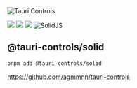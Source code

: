 <picture>
  <source media="(prefers-color-scheme: dark)" srcset="https://github.com/agmmnn/tauri-controls/assets/16024979/8ac8cae0-9cde-4b27-af8b-02d949ede7a2">
  <img alt="Tauri Controls" src="https://github.com/agmmnn/tauri-controls/assets/16024979/12f46aa7-72de-4c44-aa4a-0580c73fc73a">
</picture>

![](https://img.shields.io/bundlephobia/min/%40tauri-controls%2Fsolid)
![](https://img.shields.io/bundlephobia/minzip/%40tauri-controls%2Fsolid)
[![](https://img.shields.io/npm/dt/%40tauri-controls%2Fsolid)](https://npmjs.com/package/tauri-controls) ![SolidJS](https://img.shields.io/badge/SolidJS-2c4f7c?logo=solid&logoColor=c8c9cb)

## @tauri-controls/solid

```bash
pnpm add @tauri-controls/solid
```

https://github.com/agmmnn/tauri-controls
